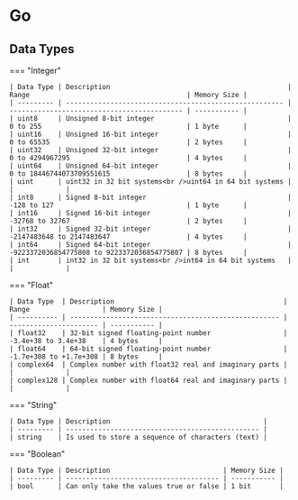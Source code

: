 # Go

## Data Types

=== "Integer"

    | Data Type | Description                                            | Range                                       | Memory Size |
    | --------- | ------------------------------------------------------ | ------------------------------------------- | ----------- |
    | uint8     | Unsigned 8-bit integer                                 | 0 to 255                                    | 1 byte      |
    | uint16    | Unsigned 16-bit integer                                | 0 to 65535                                  | 2 bytes     |
    | uint32    | Unsigned 32-bit integer                                | 0 to 4294967295                             | 4 bytes     |
    | uint64    | Unsigned 64-bit integer                                | 0 to 18446744073709551615                   | 8 bytes     |
    | uint      | uint32 in 32 bit systems<br />uint64 in 64 bit systems |                                             |             |
    | int8      | Signed 8-bit integer                                   | -128 to 127                                 | 1 byte      |
    | int16     | Signed 16-bit integer                                  | -32768 to 32767                             | 2 bytes     |
    | int32     | Signed 32-bit integer                                  | -2147483648 to 2147483647                   | 4 bytes     |
    | int64     | Signed 64-bit integer                                  | -9223372036854775808 to 9223372036854775807 | 8 bytes     |
    | int       | int32 in 32 bit systems<br />int64 in 64 bit systems   |                                             |             |

=== "Float"

    | Data Type  | Description                                          | Range                  | Memory Size |
    | ---------- | ---------------------------------------------------- | ---------------------- | ----------- |
    | float32    | 32-bit signed floating-point number                  | -3.4e+38 to 3.4e+38    | 4 bytes     |
    | float64    | 64-bit signed floating-point number                  | -1.7e+308 to +1.7e+308 | 8 bytes     |
    | complex64  | Complex number with float32 real and imaginary parts |                        |             |
    | complex128 | Complex number with float64 real and imaginary parts |                        |             |

=== "String"

    | Data Type | Description                                      |
    | --------- | ------------------------------------------------ |
    | string    | Is used to store a sequence of characters (text) |

=== "Boolean"

    | Data Type | Description                            | Memory Size |
    | --------- | -------------------------------------- | ----------- |
    | bool      | Can only take the values true or false | 1 bit       |
